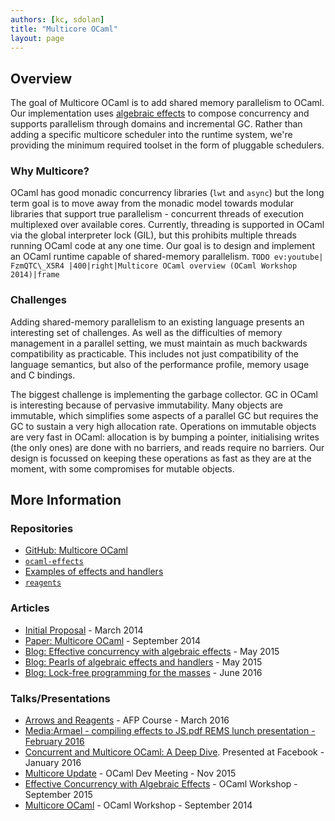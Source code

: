 ```yaml
---
authors: [kc, sdolan]
title: "Multicore OCaml"
layout: page
---
```


## Overview

The goal of Multicore OCaml is to add shared memory parallelism to
OCaml. Our implementation uses [algebraic
effects](http://www.eff-lang.org/) to compose concurrency and supports
parallelism through domains and incremental GC. Rather than adding a
specific multicore scheduler into the runtime system, we're providing
the minimum required toolset in the form of pluggable schedulers.

### Why Multicore?

OCaml has good monadic concurrency libraries (`lwt` and `async`) but the
long term goal is to move away from the monadic model towards modular
libraries that support true parallelism - concurrent threads of
execution multiplexed over available cores. Currently, threading is
supported in OCaml via the global interpreter lock (GIL), but this
prohibits multiple threads running OCaml code at any one time. Our goal
is to design and implement an OCaml runtime capable of shared-memory
parallelism. `TODO ev:youtube| FzmQTC\_X5R4 |400|right|Multicore OCaml
overview (OCaml Workshop 2014)|frame`

### Challenges

Adding shared-memory parallelism to an existing language presents an
interesting set of challenges. As well as the difficulties of memory
management in a parallel setting, we must maintain as much backwards
compatibility as practicable. This includes not just compatibility of
the language semantics, but also of the performance profile, memory
usage and C bindings.

The biggest challenge is implementing the garbage collector. GC in OCaml
is interesting because of pervasive immutability. Many objects are
immutable, which simplifies some aspects of a parallel GC but requires
the GC to sustain a very high allocation rate. Operations on immutable
objects are very fast in OCaml: allocation is by bumping a pointer,
initialising writes (the only ones) are done with no barriers, and reads
require no barriers. Our design is focussed on keeping these operations
as fast as they are at the moment, with some compromises for mutable
objects.

## More Information

### Repositories

-   [GitHub: Multicore
    OCaml](https://github.com/ocamllabs/ocaml-multicore)
-   [`ocaml-effects`](https://github.com/ocamllabs/ocaml-effects)
-   [Examples of effects and
    handlers](https://github.com/kayceesrk/ocaml-eff-example)
-   [`reagents`](https://github.com/ocamllabs/reagents)

### Articles

-   [Initial
    Proposal](https://github.com/ocamllabs/compiler-hacking/wiki/Multicore-runtime) -
    March 2014
-   [Paper: Multicore
    OCaml](https://ocaml.org/meetings/ocaml/2014/ocaml2014_1.pdf) -
    September 2014
-   [Blog: Effective concurrency with algebraic
    effects](http://kcsrk.info/ocaml/multicore/2015/05/20/effects-multicore/) -
    May 2015
-   [Blog: Pearls of algebraic effects and
    handlers](http://kcsrk.info/ocaml/multicore/effects/2015/05/27/more-effects/) -
    May 2015
-   [Blog: Lock-free programming for the
    masses](http://kcsrk.info/ocaml/multicore/2016/06/11/lock-free/) -
    June 2016

### Talks/Presentations

-   [Arrows and
    Reagents](https://speakerdeck.com/kayceesrk/arrows-and-reagents) -
    AFP Course - March 2016
-   [Media:Armael - compiling effects to JS.pdf REMS lunch
    presentation - February
    2016](Media:Armael_-_compiling_effects_to_JS.pdf_REMS_lunch_presentation_-_February_2016 "wikilink")
-   [Concurrent and Multicore OCaml: A Deep
    Dive](https://speakerdeck.com/kayceesrk/concurrent-and-multicore-ocaml-a-deep-dive).
    Presented at Facebook - January 2016
-   [Multicore
    Update](https://www.dropbox.com/s/6kwtxhn366jhjkz/Multicore%20OCaml%20updates.pdf?dl=0) -
    OCaml Dev Meeting - Nov 2015
-   [Effective Concurrency with Algebraic
    Effects](http://kcsrk.info/slides/OCaml15.pdf) - OCaml Workshop -
    September 2015
-   [Multicore
    OCaml](https://www.youtube.com/watch?v=FzmQTC_X5R4&list=UUP9g4dLR7xt6KzCYntNqYcw) -
    OCaml Workshop - September 2014

